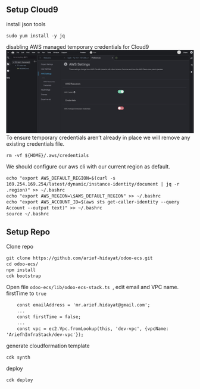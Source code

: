 ## Setup Cloud9


install json tools
```
sudo yum install -y jq
```
disabling AWS managed temporary credentials for Cloud9
![no aws managed creds](./static/004a-no-managed-temporary-creds.jpg)
To ensure temporary credentials aren’t already in place we will remove any existing credentials file.
```
rm -vf ${HOME}/.aws/credentials
```
We should configure our aws cli with our current region as default.
```
echo "export AWS_DEFAULT_REGION=$(curl -s 169.254.169.254/latest/dynamic/instance-identity/document | jq -r .region)" >> ~/.bashrc
echo "export AWS_REGION=\$AWS_DEFAULT_REGION" >> ~/.bashrc
echo "export AWS_ACCOUNT_ID=$(aws sts get-caller-identity --query Account --output text)" >> ~/.bashrc
source ~/.bashrc
```

## Setup Repo

Clone repo
```
git clone https://github.com/arief-hidayat/odoo-ecs.git
cd odoo-ecs/
npm install
cdk bootstrap

```

Open file `odoo-ecs/lib/odoo-ecs-stack.ts `, edit email and VPC name. firstTime to `true`
```
    const emailAddress = 'mr.arief.hidayat@gmail.com';
    ...
    const firstTime = false;
    ...
    const vpc = ec2.Vpc.fromLookup(this, 'dev-vpc', {vpcName: 'AriefhInfraStack/dev-vpc'});
```

generate cloudformation template 
```
cdk synth
```
deploy
```
cdk deploy
```

